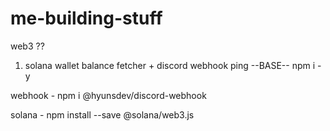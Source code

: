 # me-building-stuff
web3 ??


1) solana wallet balance fetcher + discord webhook ping
--BASE--
npm i -y

webhook -
npm i @hyunsdev/discord-webhook

solana -
npm install --save @solana/web3.js
